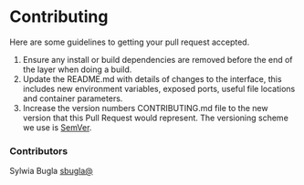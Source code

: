 # Contributing

Here are some guidelines to getting your pull request accepted. 

1. Ensure any install or build dependencies are removed before the end of the layer when doing a 
   build.
2. Update the README.md with details of changes to the interface, this includes new environment 
   variables, exposed ports, useful file locations and container parameters.   
3. Increase the version numbers CONTRIBUTING.md file to the new version that this
   Pull Request would represent. The versioning scheme we use is [SemVer](http://semver.org/).
   
### Contributors
Sylwia Bugla [sbugla@](mailto:&#115;&#98;&#117;&#103;&#108;&#97;&#64;&#112;&#114;&#111;&#116;&#111;&#110;&#109;&#97;&#105;&#108;&#46;&#99;&#111;&#109;)
